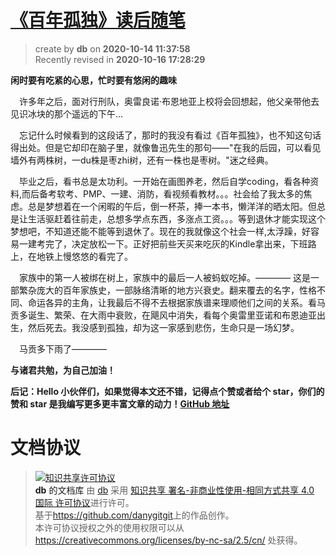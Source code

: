 [《百年孤独》读后随笔](https://github.com/danygitgit)
===
> create by **db** on **2020-10-14 11:37:58**   
> Recently revised in **2020-10-16 17:28:29**
> 
**闲时要有吃紧的心思，忙时要有悠闲的趣味**

&emsp;许多年之后，面对行刑队，奥雷良诺·布恩地亚上校将会回想起，他父亲带他去见识冰块的那个遥远的下午...

&emsp;忘记什么时候看到的这段话了，那时的我没有看过《百年孤独》，也不知这句话得出处。但是它却印在脑子里，就像鲁迅先生的那句——"在我的后园，可以看见墙外有两株树，一du株是枣zhi树，还有一株也是枣树。"迷之经典。

&emsp;毕业之后，看书总是太功利。一开始在画图养老，然后自学coding，看各种资料,而后备考软考、PMP、一建、消防，看视频看教材。。。社会给了我太多的焦虑。总是梦想着在一个闲暇的午后，倒一杯茶，捧一本书，懒洋洋的晒太阳。但总是让生活驱赶着往前走，总想多学点东西，多涨点工资。。。等到退休才能实现这个梦想吧，不知道还能不能等到退休了。现在的我就像这个社会一样,太浮躁，好容易一建考完了，决定放松一下。正好把前些天买来吃灰的Kindle拿出来，下班路上，在地铁上慢悠悠的看完了。

&emsp;家族中的第一人被绑在树上，家族中的最后一人被蚂蚁吃掉。———— 这是一部繁杂庞大的百年家族史，一部脉络清晰的地方兴衰史。翻来覆去的名字，性格不同、命运各异的主角，让我最后不得不去根据家族谱来理顺他们之间的关系。看马贡多诞生、繁荣、在大雨中衰败，在飓风中消失，看每个奥雷里亚诺和布恩迪亚出生，然后死去。我没感到孤独，却为这一家感到悲伤，生命只是一场幻梦。

&emsp;马贡多下雨了———— 

  

**与诸君共勉，为自己加油！**

**后记：Hello 小伙伴们，如果觉得本文还不错，记得点个赞或者给个 star，你们的赞和 star 是我编写更多更丰富文章的动力！[GitHub 地址](https://github.com/danygitgit)**  

# 文档协议 
> <a rel="license" href="http://creativecommons.org/licenses/by-nc-sa/4.0/"><img alt="知识共享许可协议" style="border-width:0" src="https://i.creativecommons.org/l/by-nc-sa/4.0/88x31.png" /></a><br /><a xmlns:dct="http://purl.org/dc/terms/" property="dct:title">**db** 的文档库</a> 由 <a xmlns:cc="http://creativecommons.org/ns#" href="db" property="cc:attributionName" rel="cc:attributionURL">db</a> 采用 <a rel="license" href="http://creativecommons.org/licenses/by-nc-sa/4.0/">知识共享 署名-非商业性使用-相同方式共享 4.0 国际 许可协议</a>进行许可。<br />基于<a xmlns:dct="http://purl.org/dc/terms/" href="https://github.com/danygitgit" rel="dct:source">https://github.com/danygitgit</a>上的作品创作。<br />本许可协议授权之外的使用权限可以从 <a xmlns:cc="http://creativecommons.org/ns#" href="https://creativecommons.org/licenses/by-nc-sa/2.5/cn/" rel="cc:morePermissions">https://creativecommons.org/licenses/by-nc-sa/2.5/cn/</a> 处获得。

